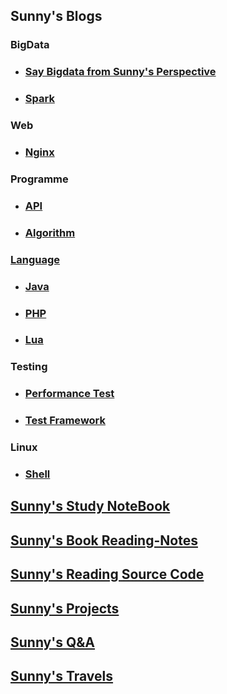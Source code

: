 ## Sunny's Blogs
### BigData
* ### [Say Bigdata from Sunny's Perspective](blog/bigdata/README.md)
* ### [Spark](blog/bigdata/README.md)
### Web
* ### [Nginx](blog/web/README.md)
### Programme
* ### [API](blog/programe/README.md)
* ### [Algorithm](blog/programe/algorithm/README.md)

### [Language](blog/language/README.md)
* ### [Java](blog/language/java/README.md)
* ### [PHP](blog/language/php/README.md)
* ### [Lua](blog/language/lua/README.md)

### Testing
* ### [Performance Test](blog/testing/README.md)
* ### [Test Framework](blog/testing/README.md)

### Linux
* ### [Shell](blog/linux/shell/README.md)


## [Sunny's Study NoteBook](https://github.com/SunnnyChan/sc.study-notes)
## [Sunny's Book Reading-Notes](https://github.com/SunnnyChan/sc.ebooks/blob/master/reading/README.md)
## [Sunny's Reading Source Code](https://github.com/SunnnyChan/sc.drill-code)
## [Sunny's Projects](project/README.md)
## [Sunny's Q&A](Q&A/README.md)
## [Sunny's Travels](https://github.com/SunnnyChan/cg.hikari/blob/master/travels/README.md)
